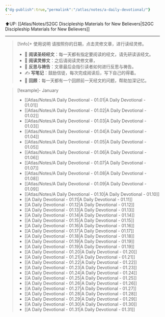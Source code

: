```yaml
---
{"dg-publish":true,"permalink":"/atlas/notes/a-daily-devotional/"}
---
```


⬆️UP: [[Atlas/Notes/S2GC Discipleship Materials for New Believers\|S2GC Discipleship Materials for New Believers]]

---

> [!info]+ 使用说明
> 请按照你的日期，点击灵修文章，进行读经灵修。
> - 📖 **阅读圣经经文**：每一天都有指定要阅读的经文，请先研读该经文。
> - 🧾 **阅读灵修文**：之后请阅读灵修文章，
> - 🙏 **反思与祷告**：文章最后会指引读者如何进行反思与祷告。
> - ✍️ **写笔记**：鼓励信徒，每次完成阅读后，写下自己的得着。
> - 🤔 **回顾**：每一天都有一个回顾前一天经文的问题，帮助加深记忆。

> [!example]- January
> - [[Atlas/Notes/A Daily Devotional - 01.01\|A Daily Devotional - 01.01]]
> - [[Atlas/Notes/A Daily Devotional - 01.02\|A Daily Devotional - 01.02]]
> - [[Atlas/Notes/A Daily Devotional - 01.03\|A Daily Devotional - 01.03]]
> - [[Atlas/Notes/A Daily Devotional - 01.04\|A Daily Devotional - 01.04]]
> - [[Atlas/Notes/A Daily Devotional - 01.05\|A Daily Devotional - 01.05]]
> - [[Atlas/Notes/A Daily Devotional - 01.06\|A Daily Devotional - 01.06]]
> - [[Atlas/Notes/A Daily Devotional - 01.07\|A Daily Devotional - 01.07]]
> - [[Atlas/Notes/A Daily Devotional - 01.08\|A Daily Devotional - 01.08]]
> - [[Atlas/Notes/A Daily Devotional - 01.09\|A Daily Devotional - 01.09]]
> - [[Atlas/Notes/A Daily Devotional - 01.10\|A Daily Devotional - 01.10]]
> - [[A Daily Devotional - 01.11\|A Daily Devotional - 01.11]]
> - [[A Daily Devotional - 01.12\|A Daily Devotional - 01.12]]
> - [[A Daily Devotional - 01.13\|A Daily Devotional - 01.13]]
> - [[A Daily Devotional - 01.14\|A Daily Devotional - 01.14]]
> - [[A Daily Devotional - 01.15\|A Daily Devotional - 01.15]]
> - [[A Daily Devotional - 01.16\|A Daily Devotional - 01.16]]
> - [[A Daily Devotional - 01.17\|A Daily Devotional - 01.17]]
> - [[A Daily Devotional - 01.18\|A Daily Devotional - 01.18]]
> - [[A Daily Devotional - 01.19\|A Daily Devotional - 01.19]]
> - [[A Daily Devotional - 01.19\|A Daily Devotional - 01.19]]
> - [[A Daily Devotional - 01.20\|A Daily Devotional - 01.20]]
> - [[A Daily Devotional - 01.21\|A Daily Devotional - 01.21]]
> - [[A Daily Devotional - 01.22\|A Daily Devotional - 01.22]]
> - [[A Daily Devotional - 01.23\|A Daily Devotional - 01.23]]
> - [[A Daily Devotional - 01.24\|A Daily Devotional - 01.24]]
> - [[A Daily Devotional - 01.25\|A Daily Devotional - 01.25]]
> - [[A Daily Devotional - 01.26\|A Daily Devotional - 01.26]]
> - [[A Daily Devotional - 01.27\|A Daily Devotional - 01.27]]
> - [[A Daily Devotional - 01.28\|A Daily Devotional - 01.28]]
> - [[A Daily Devotional - 01.29\|A Daily Devotional - 01.29]]
> - [[A Daily Devotional - 01.30\|A Daily Devotional - 01.30]]
> - [[A Daily Devotional - 01.31\|A Daily Devotional - 01.31]]

